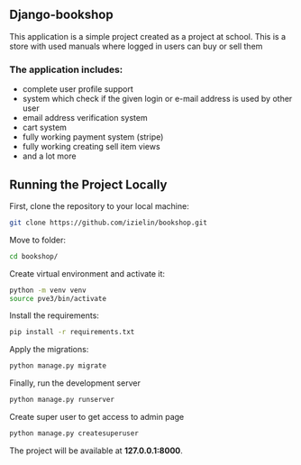 ## Django-bookshop
This application is a simple project created as a project at school.
This is a store with used manuals where logged in users can buy or sell them

### The application includes:
* complete user profile support
* system which check if the given login or e-mail address is used by other user
* email address verification system
* cart system
* fully working payment system (stripe)
* fully working creating sell item views
* and a lot more

## Running the Project Locally

First, clone the repository to your local machine:
```bash
git clone https://github.com/izielin/bookshop.git
```

Move to folder:
```bash
cd bookshop/
```

Create virtual environment and activate it:
```bash
python -m venv venv
source pve3/bin/activate  
```

Install the requirements:
```bash
pip install -r requirements.txt
```

Apply the migrations:
```bash
python manage.py migrate
```

Finally, run the development server
```bash
python manage.py runserver
```

Create super user to get access to admin page
```bash
python manage.py createsuperuser
```

The project will be available at **127.0.0.1:8000**.

